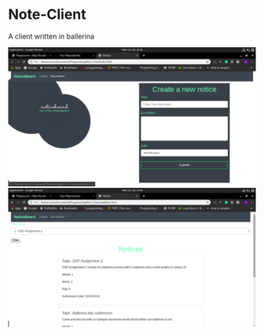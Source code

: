# Note-Client
A client written in ballerina

<img src="style/home.png">
<img src="style/notices.png">
